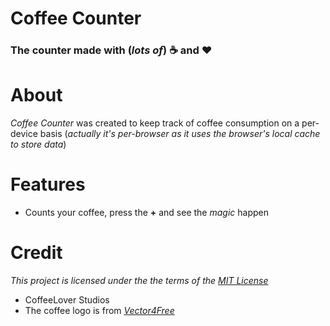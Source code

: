 # Coffee Counter
### The counter made with (*lots of*) :coffee: and :heart:

# About
*Coffee Counter* was created to keep track of coffee consumption
on a per-device basis (*actually it's per-browser as it uses
the browser's local cache to store data*)

# Features
 - Counts your coffee, press the **+** and see the *magic* happen
 
# Credit
*This project is licensed under the the terms of the [MIT License](./LICENSE.md)*
 - CoffeeLover Studios
 - The coffee logo is from *[Vector4Free](vector4free.com)*